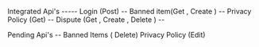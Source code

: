 Integrated Api's -----
Login (Post)  --
Banned item(Get , Create ) --
Privacy Policy (Get) --
Dispute (Get , Create , Delete ) --

Pending Api's --
Banned Items ( Delete)
Privacy Policy (Edit)